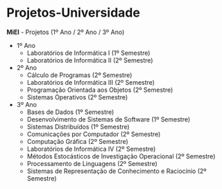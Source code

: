 # Projetos-Universidade
**MiEI** - Projetos (1º Ano / 2º Ano / 3º Ano)

<ul>
  <li>
    1º Ano
    <ul>
      <li>Laboratórios de Informática I (1º Semestre)</li>
      <li>Laboratórios de Informática II (2º Semestre)</li>
    </ul>
  </li>
  <li>
    2º Ano
    <ul>
      <li>Cálculo de Programas (2º Semestre)</li>
      <li>Laboratórios de Informática III (2º Semestre)</li>
      <li>Programação Orientada aos Objetos (2º Semestre)</li>
      <li>Sistemas Operativos (2º Semestre)</li>
    </ul>
  </li>
  <li>
    3º Ano
    <ul>
      <li>Bases de Dados (1º Semestre)</li>
      <li>Desenvolvimento de Sistemas de Software (1º Semestre)</li>
      <li>Sistemas Distribuídos (1º Semestre)</li>
      <li>Comunicações por Computador (2º Semestre)</li>
      <li>Computação Gráfica (2º Semestre)</li>
      <li>Laboratórios de Informática IV (2º Semestre)</li>
      <li>Métodos Estocásticos de Investigação Operacional (2º Semestre)</li>
      <li>Processamento de Linguagens (2º Semestre)</li>
      <li>Sistemas de Representação de Conhecimento e Raciocínio (2º Semestre)</li>
    </ul>
  </li>
</ul>

